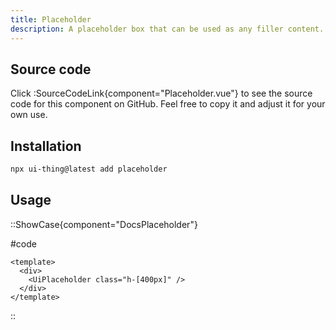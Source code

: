 ```yaml
---
title: Placeholder
description: A placeholder box that can be used as any filler content.
---
```


## Source code

Click :SourceCodeLink{component="Placeholder.vue"} to see the source code for this component on GitHub. Feel free to copy it and adjust it for your own use.

## Installation

```bash
npx ui-thing@latest add placeholder
```

## Usage

::ShowCase{component="DocsPlaceholder"}

#code

<!-- automd:file src="../../app/components/content/Docs/Placeholder/DocsPlaceholder.vue" code lang="vue" -->

```vue [DocsPlaceholder.vue]
<template>
  <div>
    <UiPlaceholder class="h-[400px]" />
  </div>
</template>
```

<!-- /automd -->

::
